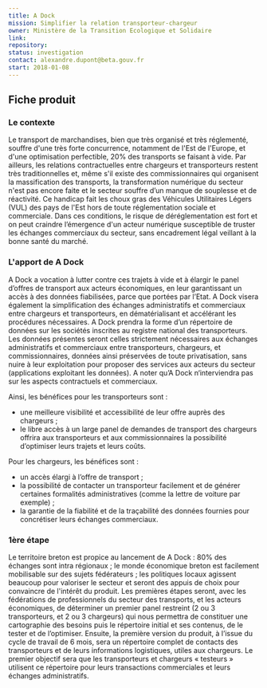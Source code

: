 ```yaml
---
title: A Dock
mission: Simplifier la relation transporteur-chargeur
owner: Ministère de la Transition Ecologique et Solidaire
link:
repository:
status: investigation
contact: alexandre.dupont@beta.gouv.fr
start: 2018-01-08
---
```


## Fiche produit

### Le contexte

Le transport de marchandises, bien que très organisé et très réglementé, souffre d'une très forte concurrence, notamment de l'Est de l'Europe, et d'une optimisation perfectible, 20% des transports se faisant à vide.
Par ailleurs, les relations contractuelles entre chargeurs et transporteurs restent très traditionnelles et, même s'il existe des commissionnaires qui organisent la massification des transports, la transformation numérique du secteur n'est pas encore faite et le secteur souffre d’un manque de souplesse et de réactivité. Ce handicap fait les choux gras des Véhicules Utilitaires Légers (VUL) des pays de l'Est hors de toute réglementation sociale et commerciale.
Dans ces conditions, le risque de déréglementation est fort et on peut craindre l’émergence d'un acteur numérique susceptible de truster les échanges commerciaux du secteur, sans encadrement légal veillant à la bonne santé du marché.

### L'apport de A Dock

A Dock a vocation à lutter contre ces trajets à vide et à élargir le panel d’offres de transport aux acteurs économiques, en leur garantissant un accès à des données fiabilisées, parce que portées par l’Etat. A Dock visera également la simplification des échanges administratifs et commerciaux entre chargeurs et transporteurs, en dématérialisant et accélérant les procédures nécessaires.
A Dock prendra la forme d’un répertoire de données sur les sociétés inscrites au registre national des transporteurs. Les données présentes seront celles strictement nécessaires aux échanges administratifs et commerciaux entre transporteurs, chargeurs, et commissionnaires, données ainsi préservées de toute privatisation, sans nuire à leur exploitation pour proposer des services aux acteurs du secteur (applications exploitant les données). A noter qu’A Dock n‘interviendra pas sur les aspects contractuels et commerciaux.

Ainsi, les bénéfices pour les transporteurs sont :
* une meilleure visibilité et accessibilité de leur offre auprès des chargeurs ;
* le libre accès à un large panel de demandes de transport des chargeurs offrira aux transporteurs et aux commissionnaires la possibilité d’optimiser leurs trajets et leurs coûts.

Pour les chargeurs, les bénéfices sont  :
* un accès élargi à l’offre de transport ;
* la possibilité de contacter un transporteur facilement et de générer certaines formalités administratives (comme la lettre de voiture par exemple) ;
* la garantie de la fiabilité et de la traçabilité des données fournies pour concrétiser leurs échanges commerciaux.

### 1ère étape

Le territoire breton est propice au lancement de A Dock : 80% des échanges sont intra régionaux ; le monde économique breton est facilement mobilisable sur des sujets fédérateurs ; les politiques locaux agissent beaucoup pour valoriser le secteur et seront des appuis de choix pour convaincre de l'intérêt du produit.
Les premières étapes seront, avec les fédérations de professionnels du secteur des transports, et les acteurs économiques, de déterminer un premier panel restreint (2 ou 3 transporteurs, et 2 ou 3 chargeurs) qui nous permettra de constituer une cartographie des besoins puis le répertoire initial et ses contenus, de le tester et de l’optimiser.
Ensuite, la première version du produit, à l’issue du cycle de travail de 6 mois, sera un répertoire complet de contacts des transporteurs et de leurs informations logistiques, utiles aux chargeurs. Le premier objectif sera que les transporteurs et chargeurs « testeurs » utilisent ce répertoire pour leurs transactions commerciales et leurs échanges administratifs.

